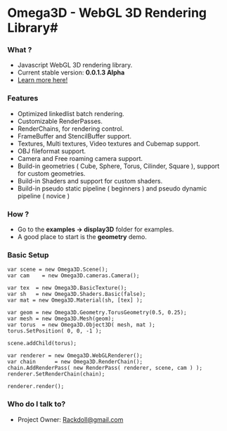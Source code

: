 # Omega3D - WebGL 3D Rendering Library#

### What ?  ###
* Javascript WebGL 3D rendering library.
* Current stable version: **0.0.1.3 Alpha**
* [Learn more here!](http://lab.rackdoll.nl/js/omega/)

### Features ###
* Optimized linkedlist batch rendering.
* Customizable RenderPasses.
* RenderChains, for rendering control.
* FrameBuffer and StencilBuffer support.
* Textures, Multi textures, Video textures and Cubemap support.
* OBJ fileformat support.
* Camera and Free roaming camera support.
* Build-in geometries ( Cube, Sphere, Torus, Cilinder, Square ), support for custom geometries.
* Build-in Shaders and support for custom shaders.
* Build-in pseudo static pipeline ( beginners ) and pseudo dynamic pipeline ( novice )

### How ? ###
* Go to the **examples -> display3D** folder for examples.
* A good place to start is the **geometry** demo.


### Basic Setup ###
```
var scene = new Omega3D.Scene();
var cam    = new Omega3D.cameras.Camera();

var tex  = new Omega3D.BasicTexture();
var sh   = new Omega3D.Shaders.Basic(false);
var mat = new Omega3D.Material(sh, [tex] );

var geom = new Omega3D.Geometry.TorusGeometry(0.5, 0.25);
var mesh = new Omega3D.Mesh(geom);
var torus  = new Omega3D.Object3D( mesh, mat );
torus.SetPosition( 0, 0, -1 );

scene.addChild(torus);

var renderer = new Omega3D.WebGLRenderer();
var chain      = new Omega3D.RenderChain();
chain.AddRenderPass( new RenderPass( renderer, scene, cam ) );
renderer.SetRenderChain(chain);

renderer.render();
```



### Who do I talk to? ###

* Project Owner:  Rackdoll@gmail.com
